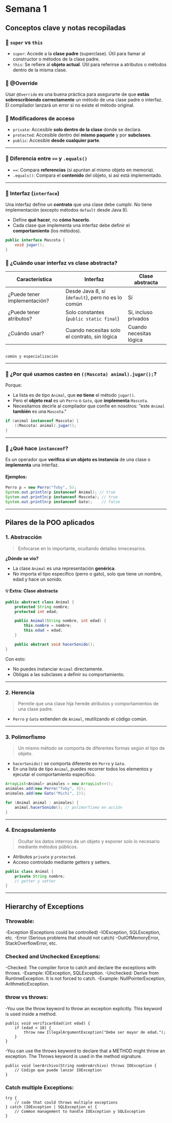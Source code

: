 # Semana 1

## Conceptos clave y notas recopiladas

### 🔹 `super` vs `this`
- `super`: Accede a la **clase padre** (superclase). Útil para llamar al constructor o métodos de la clase padre.
- `this`: Se refiere al **objeto actual**. Útil para referirse a atributos o métodos dentro de la misma clase.

### 🔹 @Override
Usar `@Override` es una buena práctica para asegurarte de que **estás sobrescribiendo correctamente** un método de una clase padre o interfaz. El compilador lanzará un error si no existe el método original.

### 🔹 Modificadores de acceso
- `private`: Accesible **solo dentro de la clase** donde se declara.
- `protected`: Accesible dentro del **mismo paquete** y por **subclases**.
- `public`: Accesible **desde cualquier parte**.

---

### 🔹 Diferencia entre `==` y `.equals()`
- `==`: Compara **referencias** (si apuntan al mismo objeto en memoria).
- `.equals()`: Compara el **contenido** del objeto, si así está implementado.

---

### 🔹 Interfaz (`interface`)
Una interfaz define un **contrato** que una clase debe cumplir. No tiene implementación (excepto métodos `default` desde Java 8).

- Define **qué hacer**, no **cómo hacerlo**.
- Cada clase que implementa una interfaz debe definir el **comportamiento** (los métodos).

```java
public interface Mascota {
    void jugar();
}
```

### 🔹 ¿Cuándo usar interfaz vs clase abstracta?
| Característica               | Interfaz                                            	| Clase abstracta                             
|------------------------------|--------------------------------------------------------|-----------------|
| ¿Puede tener implementación? | Desde Java 8, sí (`default`), pero no es lo común	| Sí                                            |		
| ¿Puede tener atributos?      | Solo constantes (`public static final`)          | Sí, incluso privados                         |
| ¿Cuándo usar?                | Cuando necesitas solo el contrato, sin lógica      	| Cuando necesitas lógica
																							común y especialización

---

### 🔹 ¿Por qué usamos casteo en `((Mascota) animal).jugar();`?
Porque:
- La lista es de tipo `Animal`, que **no tiene** el método `jugar()`.
- Pero el **objeto real** es un `Perro` o `Gato`, que **implementa** `Mascota`.
- Necesitamos decirle al compilador que confíe en nosotros: "este `Animal` **también** es una `Mascota`."

```java
if (animal instanceof Mascota) {
    ((Mascota) animal).jugar();
}
```

---

### 🔹 ¿Qué hace `instanceof`?
Es un operador que **verifica si un objeto es instancia** de una clase o **implementa** una interfaz.

#### Ejemplos:
```java
Perro p = new Perro("Toby", 5);
System.out.println(p instanceof Animal); // true
System.out.println(p instanceof Mascota); // true
System.out.println(p instanceof Gato);    // false
```

---

## Pilares de la POO aplicados

### **1. Abstracción**
> Enfocarse en lo importante, ocultando detalles innecesarios.

**¿Dónde se vio?**
- La clase `Animal` es una representación **genérica**.
- No importa el tipo específico (perro o gato), solo que tiene un nombre, edad y hace un sonido.

#### 💡 Extra: Clase abstracta
```java
public abstract class Animal {
    protected String nombre;
    protected int edad;

    public Animal(String nombre, int edad) {
        this.nombre = nombre;
        this.edad = edad;
    }

    public abstract void hacerSonido();
}
```
Con esto:
- No puedes instanciar `Animal` directamente.
- Obligas a las subclases a definir su comportamiento.

---

### **2. Herencia**
> Permite que una clase hija herede atributos y comportamientos de una clase padre.

- `Perro` y `Gato` extienden de `Animal`, reutilizando el código común.

---

### **3. Polimorfismo**
> Un mismo método se comporta de diferentes formas según el tipo de objeto.

- `hacerSonido()` se comporta diferente en `Perro` y `Gato`.
- En una lista de tipo `Animal`, puedes recorrer todos los elementos y ejecutar el comportamiento específico.

```java
ArrayList<Animal> animales = new ArrayList<>();
animales.add(new Perro("Toby", 3));
animales.add(new Gato("Michi", 2));

for (Animal animal : animales) {
    animal.hacerSonido(); // polimorfismo en acción
}
```

---

### **4. Encapsulamiento**
> Ocultar los datos internos de un objeto y exponer solo lo necesario mediante métodos públicos.

- Atributos `private` y `protected`.
- Acceso controlado mediante getters y setters.

```java
public class Animal {
    private String nombre;
    // getter y setter
}
```

---

## Hierarchy of Exceptions

### Throwable:

-Exception (Exceptions could be controlled)
	-IOException, SQLException, etc.
-Error (Serious problems that should not catch)
	-OutOfMemoryError, StackOverflowError, etc.
	
### Checked and Unchecked Exceptions:
-Checked: The compiler force to catch and declare the exceptions with throws.
	-Example: IOException, SQLException.
-Unchecked: Derive from RuntimeException. It is not forced to catch.
	-Example: NullPointerException, ArithmeticException.
	
### throw vs throws:

-You use the throw keyword to throw an exception explicitly. This keyword is used inside a method.

```
public void verificarEdad(int edad) {
    if (edad < 18) {
        throw new IllegalArgumentException("Debe ser mayor de edad.");
    }
}
```

-You can use the throws keyword to declare that a METHOD might throw an exception. The Throws keyword is used in the method signature.

```
public void leerArchivo(String nombreArchivo) throws IOException {
    // Código que puede lanzar IOException
}
```

### Catch multiple Exceptions:

```
try {
    // code that could throws multiple exceptions
} catch (IOException | SQLException e) {
    // Common management to handle IOException y SQLException
}
```

	


